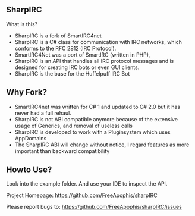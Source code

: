 SharpIRC
--------

What is this?
* SharpIRC is a fork of SmartIRC4net
* SharpIRC is a C# class for communication with IRC networks, which conforms to the RFC 2812 (IRC Protocol).
* SmartIRC4Net was a port of SmartIRC (written in PHP),
* SharpIRC is an API that handles all IRC protocol messages and is designed for creating IRC bots or even GUI clients.
* SharpIRC is the base for the Huffelpuff IRC Bot

Why Fork?
---------

* SmartIRC4net was written for C# 1 and updated to C# 2.0 but it has never had a full rehaul.
* SharpIRC is not ABI compatible anymore because of the extensive usage of Generics, and removal of useless calls
* SharpIRC is developed to work with a Pluginsystem which uses AppDomains
* The SharpIRC ABI will change without notice, I regard features as more important than backward compatibility

Howto Use?
----------

Look into the example folder. And use your IDE to inspect the API.

Project Homepage:
https://github.com/FreeApophis/sharpIRC

Please report bugs to:
https://github.com/FreeApophis/sharpIRC/issues

